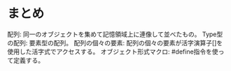 # まとめ

配列: 同一のオブジェクトを集めて記憶領域上に連像して並べたもの。
Type型の配列: 要素型の配列。
配列の個々の要素: 配列の個々の要素が活字演算子[]を使用した活字式でアクセスする。
オブジェクト形式マクロ: #define指令を使って定義する。
